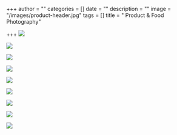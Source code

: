 +++
author = ""
categories = []
date = ""
description = ""
image = "/images/product-header.jpg"
tags = []
title = " Product & Food Photography"

+++
![](/images/img_4642.jpg)

![](/images/img_4677.jpg)

![](/images/img_4685.jpg)

![](/images/img_5157.jpg)

![](/images/img_4616.jpg)

![](/images/img_4801.jpg)

![](/images/img_4078-chocolate-chunk.JPG)

![](/images/img_9799.JPG)

![](/images/img_3234-black-forest-wrap.JPG)